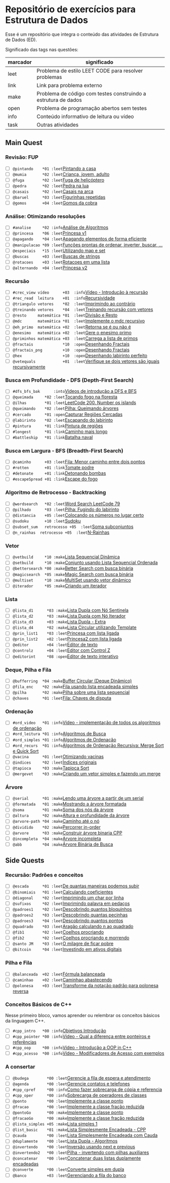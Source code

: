 # Repositório de exercícios para Estrutura de Dados

Esse é um repositório que integra o conteúdo das atividades de Estrutura de Dados (ED).

Significado das tags nas questões:

| marcador  | significado
| --------- | -----------
| leet      | Problema de estilo LEET CODE para resolver problemas
| link      | Link para problema externo
| make      | Problema de código com testes construindo a estrutura de dados
| open      | Problema de programação abertos sem testes
| info      | Conteúdo informativo de leitura ou vídeo
| task      | Outras atividades

## Main Quest

### Revisão: FUP

- [ ] `@pintando    *01 :leet`[Pintando a casa](https://github.com/qxcodefup/arcade/blob/master/base/pintando/Readme.md)
- [ ] `@mumia       *02 :leet`[Criança, jovem, adulto](https://github.com/qxcodefup/arcade/blob/master/base/mumia/Readme.md)
- [ ] `@fuga        *02 :leet`[Fuga de helicóptero](https://github.com/qxcodefup/arcade/blob/master/base/fuga/Readme.md)
- [ ] `@pedra       *02 :leet`[Pedra na lua](https://github.com/qxcodefup/arcade/blob/master/base/pedra/Readme.md)
- [ ] `@casais      *02 :leet`[Casais na arca](https://github.com/qxcodefup/arcade/blob/master/base/casais/Readme.md)
- [ ] `@baruel      *03 :leet`[Figurinhas repetidas](https://github.com/qxcodefup/arcade/blob/master/base/baruel/Readme.md)
- [ ] `@gomos       +04 :leet`[Gomos da cobra](https://github.com/qxcodefup/arcade/blob/master/base/gomos/Readme.md)

### Análise: Otimizando resoluções

- [ ] `#analise     *02 :info`[Análise de Algoritmos](wiki/analise/analise.md)
- [ ] `@princesa    *06 :leet`[Princesa v1](base/princesa/Readme.md)
- [ ] `@apagando    *04 :leet`[Apagando elementos de forma eficiente](base/apagando/Readme.md)
- [ ] `@manipulacao *09 :leet`[Funções prontas de ordenar, inverter, buscar, ...](https://github.com/qxcodepoo/arcade/blob/master/base/manipulacao/Readme.md)
- [ ] `@especiais   *15 :leet`[Utilizando map e set](https://github.com/qxcodepoo/arcade/blob/master/base/especiais/Readme.md)
- [ ] `@buscas      +03 :leet`[Buscas de strings](base/buscas/Readme.md)
- [ ] `@rotacoes    +03 :leet`[Rotacoes em uma lista](base/rotacoes/Readme.md)
- [ ] `@alternando  +04 :leet`[Princesa v2](base/alternando/Readme.md)

### Recursão

- [ ] `#crec_view vídeo      +03  :info`[Vídeo - Introdução à recursão](https://youtu.be/nEohgkZkm_c?si=XIDgq6jPKlAd9gbz)
- [ ] `#rec_read  leitura    +01  :info`[Recursividade](wiki/recursao/recursao.md)
- [ ] `@triangulo vetores    *02  :leet`[Imprimindo ao contrário](base/triangulo/Readme.md)
- [ ] `@treinando vetores    *04  :leet`[Treinando recursão com vetores](base/treinando/Readme.md)
- [ ] `@resto     matemática *01  :leet`[Divisão e Resto](base/resto/Readme.md)
- [ ] `@mdc       matemática *01  :leet`[Implemente o mdc recursivo](base/mdc/Readme.md)
- [ ] `@eh_primo  matemática +02  :leet`[Retorna se é ou não é](base/eh_primo/Readme.md)
- [ ] `@enesimo   matemática +02  :leet`[Gere o enesimo primo](base/enesimo/Readme.md)
- [ ] `@priminhos matemática +03  :leet`[Carrega a lista de primos](base/priminhos/Readme.md)
- [ ] `@fractais             *10  :open`[Desenhando Fractais](base/fractais/Readme.md)
- [ ] `@fractais_png         +10  :open`[Desenhando Fractais](base/fractais_png/Readme.md)
- [ ] `@hex                  +10  :open`[Desenhando labirinto perfeito](base/hex/Readme.md)
- [ ] `@vetequals            +01  :leet`[Verifique se dois vetores são iguais recursivamente](base/vetequals/Readme.md)

### Busca em Profundidade - DFS (Depth-First Search)

- [ ] `#dfs_bfs_bak      :into`[Vídeos de introdução a DFS e BFS](wiki/dfs/Readme.md)
- [ ] `@queimada     *02 :leet`[Tocando fogo na floresta](base/queimada/Readme.md)
- [ ] `@ilhas        *01 :leet`[LeetCode 200. Number os islands](base/ilhas/Readme.md)
- [ ] `@queimando    *02 :leet`[Pilha: Queimando árvores](base/queimando/Readme.md)
- [ ] `#cercado      *01 :open`[Capturar Regiões Cercadas](base/cercado/Readme.md)
- [ ] `@labirinto    *02 :leet`[Escapando do labirinto](base/labirinto/Readme.md)
- [ ] `#pintura      *01 :link`[Pintura de regiões](https://leetcode.com/problems/flood-fill/description/)
- [ ] `#longest      *01 :link`[Caminho mais longo](https://leetcode.com/problems/longest-increasing-path-in-a-matrix/description/)
- [ ] `#battleship   *01 :link`[Batalha naval](https://leetcode.com/problems/battleships-in-a-board/description/)

### Busca em Largura - BFS (Breadth-First Search)

- [ ] `@caminho      +03 :leet`[Fila: Menor caminho entre dois pontos](base/caminho/Readme.md)
- [ ] `#rotten       +01 :link`[Tomate podre](https://leetcode.com/problems/rotting-oranges/description/)
- [ ] `#detonate     +01 :link`[Detonando bombas](https://leetcode.com/problems/detonate-the-maximum-bombs/description/)
- [ ] `#escapeSpread +01 :link`[Escape do fogo](https://leetcode.com/problems/escape-the-spreading-fire/description/)

### Algoritmo de Retrocesso - Backtracking

- [ ] `@wordsearch   *02 :leet`[Word Search LeetCode 79](base/wordsearch/Readme.md)
- [ ] `@pilhado      *03 :leet`[Pilha: Fugindo do labirinto](base/pilhado/Readme.md)
- [ ] `@distancia    +05 :leet`[Colocando os números no lugar certo](base/distancia/Readme.md)
- [ ] `@sudoku       +10 :leet`[Sudoku](base/sudoku/Readme.md)
- [ ] `@subset_sum   retrocesso +05  :leet`[Soma subconjuntos](base/subset_sum/Readme.md)
- [ ] `@n_rainhas  retrocesso +05  :leet`[N-Rainhas](base/n_rainhas/Readme.md)

### Vetor

- [ ] `@vetbuild     *10 :make`[Lista Sequencial Dinâmica](base/vetbuild/Readme.md)
- [ ] `@setbuild     *10 :make`[Conjunto usando Lista Sequencial Ordenada](base/setbuild/Readme.md)
- [ ] `@bettersearch *00 :make`[Better Search com busca binária](base/bettersearch/Readme.md)
- [ ] `@magicsearch  *05 :make`[Magic Search com busca binária](base/magicsearch/Readme.md)
- [ ] `@multiset     *10 :make`[MultiSet usando vetor dinâmico](base/multiset/Readme.md)
- [ ] `@iterador     *05 :make`[Criando um iterador](base/iterador/Readme.md)

### Lista

- [ ] `@lista_d1      *03 :make`[Lista Dupla com Nó Sentinela](base/lista_d1/Readme.md)
- [ ] `@lista_d2      *03 :make`[Lista Dupla com Nó Iterador](base/lista_d2/Readme.md)
- [ ] `@lista_d3      +03 :make`[Lista Dupla - Extra](base/lista_d3/Readme.md)
- [ ] `@lista_d4      *02 :make`[Lista Circular utilizando Template](base/lista_d4/Readme.md)
- [ ] `@prin_list1    *03 :leet`[Princesa com lista ligada](base/prin_list1/Readme.md)
- [ ] `@prin_list2    +02 :leet`[Princesa2 com lista ligada](base/prin_list2/Readme.md)
- [ ] `@editor        +04 :leet`[Editor de texto](base/editor/Readme.md)
- [ ] `@controlz      +04 :leet`[Editor com Control Z](base/controlz/Readme.md)
- [ ] `@editorint     *08 :open`[Editor de texto interativo](base/editorint/Readme.md)

### Deque, Pilha e Fila

- [ ] `@bufferring  *04 :make`[Buffer Circular (Deque Dinâmico)](base/bufferring/Readme.md)
- [ ] `@fila_enc    *02 :make`[Fila usando lista encadeada simples](base/fila_enc/Readme.md)
- [ ] `@pilha       *02 :make`[Pilha sobre uma lista sequencial](base/pilha/Readme.md)
- [ ] `@chaves      *01 :leet`[Fila: Chaves de disputa](base/chaves/Readme.md)

### Ordenação

- [ ] `#ord_video   *01 :info`[Vídeo - implementação de todos os algoritmos de ordenação](https://youtu.be/k6nODikH_D8?si=tpbDRg139HvdzSIS)
- [ ] `#ord_leitura *01 :info`[Algoritmos de Busca](wiki/busca_ordenacao/busca.md)
- [ ] `#ord_simples *01 :info`[Algoritmos de Ordenação](wiki/busca_ordenacao/ordenacao.md)
- [ ] `#ord_recurs  *01 :info`[Algoritmos de Ordenação Recursiva: Merge Sort e Quick Sort](wiki/ordenacao_recursiva/ordenacao_rec.md)
- [ ] `@vacina      *01 :leet`[Otimizando vacinas](base/vacina/Readme.md)
- [ ] `@indices     *02 :leet`[Índices originais](base/indices/Readme.md)
- [ ] `@tapioca     *03 :make`[Tapioca Sort](base/tapioca/Readme.md)
- [ ] `@mergevet    *03 :make`[Criando um vetor simples e fazendo um merge](base/mergevet/Readme.md)

### Árvore

- [ ] `@serial      *01 :make`[Lendo uma árvore a partir de um serial](base/serial/Readme.md)
- [ ] `@formatada   *01 :make`[Mostrando a árvore formatada](base/formatada/Readme.md)
- [ ] `@soma        *01 :make`[Soma dos nós da árvore](base/soma/Readme.md)
- [ ] `@altura      *02 :make`[Altura e profundidade da árvore](base/altura/Readme.md)
- [ ] `@arvore-path *04 :make`[Caminho até o nó](base/arvore-path/Readme.md)
- [ ] `@dividido    *02 :make`[Percorrer in-order](base/dividido/Readme.md)
- [ ] `@arvore      *03 :make`[Construir árvore binaria CPP](base/arvore/Readme.md)
- [ ] `@incompleta  *04 :make`[Arvore incompleta](base/incompleta/Readme.md)
- [ ] `@abb         *04 :make`[Árvore Binária de Busca](base/abb/Readme.md)

## Side Quests

### Recursão: Padrões e conceitos

- [ ] `@escada      *01 :leet`[De quantas maneiras podemos subir](base/escada/Readme.md)
- [ ] `@binomiais   *01 :leet`[Calculando coeficientes](base/binomiais/Readme.md)
- [ ] `@diagonal    *02 :leet`[Imprimindo um char por linha](base/diagonal/Readme.md)
- [ ] `@sufixos     *02 :leet`[Imprimindo palavra em pedaços](base/sufixos/Readme.md)
- [ ] `@padroes1    *02 :leet`[Descobrindo quantos bloquinhos](base/padroes1/Readme.md)
- [ ] `@padroes2    *03 :leet`[Descobrindo quantas pecinhas](base/padroes2/Readme.md)
- [ ] `@padroes3    *04 :leet`[Descobrindo quantos pontos](base/padroes3/Readme.md)
- [ ] `@quadrado    *03 :leet`[Aragão calculando n ao quadrado](base/quadrado/Readme.md)
- [ ] `@fib1        *02 :leet`[Coelhos procriando](base/fib1/Readme.md)
- [ ] `@fib2        *02 :leet`[Coelhos procriando e morrendo](base/fib2/Readme.md)
- [ ] `@santo JM    *03 :leet`[O milagre de ficar pobre](base/santo/Readme.md)
- [ ] `@bitcoin     *04 :leet`[Investindo em ativos digitais](base/bitcoin/Readme.md)

### Pilha e Fila

- [ ] `@balanceada  +02 :leet`[Fórmula balanceada](base/balanceada/Readme.md)
- [ ] `@caminhao    +02 :leet`[Caminhao abastecendo](base/caminhao/Readme.md)
- [ ] `@polonesa    +03 :leet`[Transforme da notação padrão para polonesa reversa](base/polonesa/Readme.md)

### Conceitos Básicos de C++ <!-- l:cpp -->

Nesse primeiro bloco, vamos aprender ou relembrar os conceitos básicos da linguagem C++.

- [ ] `#cpp_intro   *00 :info`[Objetivos Introdução](wiki/video_intro.md)
- [ ] `#cpp_pointer *00 :info`[Vídeo - Qual a diferença entre ponteiros e referências](https://youtu.be/uz_sTcNdguY?si=YznFcnV6sisot_Sc)
- [ ] `#cpp_oop     *00 :info`[Vídeo - Introdução a OOP in C++](https://youtu.be/w7F587dNwqA?si=2UMhfS9_DcAh-gjF)
- [ ] `#cpp_acesso  *00 :info`[Vídeo - Modificadores de Acesso com exemplos](https://youtu.be/n1RfuPbzG-M?si=kwaSjo9Ng1g4waOK)

### A consertar<!-- l:cpp -->

- [ ] `@budega        *00 :leet`[Gerencie a fila de espera e atendimento](https://github.com/qxcodepoo/arcade/blob/master/base/budega/Readme.md)
- [ ] `@agenda        *00 :leet`[Gerencie contatos e telefones](https://github.com/qxcodepoo/arcade/blob/master/base/agenda/Readme.md)
- [ ] `#cpp_cpref     *00 :info`[Como fazer sobrecarga de cópia e referencia](wiki/tad/sobrecarga.md)
- [ ] `#cpp_oper      *00 :info`[Sobrecarga de operadores de classes](wiki/tad/sobrecarga_operadores.md)
- [ ] `@ponto         *00 :leet`[Implemente a classe ponto](base/ponto/Readme.md)
- [ ] `@fracao        *00 :leet`[Implemente a classe fração reduzida](base/fracao/Readme.md)
- [ ] `@pontoGo       *00 :make`[Implemente a classe ponto](base/pontoGo/Readme.md)
- [ ] `@fracaoGo      *00 :make`[Implemente a classe fração reduzida](base/fracaoGo/Readme.md)
- [ ] `@lista_simples +05 :make`[Lista simples 1](base/lista_simples/Readme.md)
- [ ] `@list_basic    *01 :make`[Lista Simplesmente Encadeada - CPP](base/list_basic/Readme.md)
- [ ] `@cauda         *00 :leet`[Lista Simplesmente Encadeada com Cauda](base/cauda/Readme.md)
- [ ] `@duplamente    *00 :leet`[Lista Dupla - Algoritmos](base/duplamente/Readme.md)
- [ ] `@invertendo    *00 :leet`[Inversão usando next e previous](base/invertendo/Readme.md)
- [ ] `@invertendo2   *00 :leet`[Pilha - invertendo com pilhas auxiliares](base/invertendo2/Readme.md)
- [ ] `@concatenar    *00 :leet`[Concatenar duas listas duplamente encadeadas](base/concatenar/Readme.md)
- [ ] `@converte      *00 :leet`[Converte simples em dupla](base/converte/Readme.md)
- [ ] `@banco         +03 :leet`[Gerenciando a fila do banco](base/banco/Readme.md)